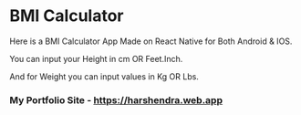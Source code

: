 # BMI Calculator

Here is a BMI Calculator App Made on React Native for Both Android & IOS.

You can input your Height in cm OR Feet.Inch.

And for Weight you can input values in Kg OR Lbs.

### My Portfolio Site - https://harshendra.web.app 
